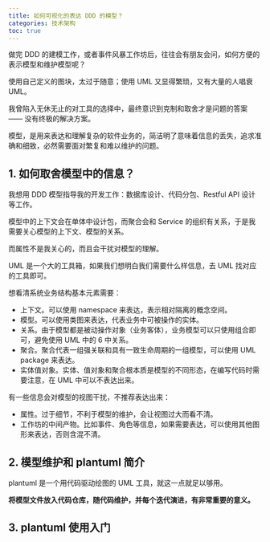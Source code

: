 ```yaml
---
title: 如何可视化的表达 DDD 的模型？
categories: 技术架构
toc: true
---
```




做完 DDD 的建模工作，或者事件风暴工作坊后，往往会有朋友会问，如何方便的表示模型和维护模型呢？

使用自己定义的图块，太过于随意；使用 UML 又显得繁琐，又有大量的人唱衰 UML。

我曾陷入无休无止的对工具的选择中，最终意识到克制和取舍才是问题的答案 —— 没有终极的解决方案。

模型，是用来表达和理解复杂的软件业务的，简洁明了意味着信息的丢失，追求准确和细致，必然需要面对繁复和难以维护的问题。

## 1. 如何取舍模型中的信息？

我想用 DDD 模型指导我的开发工作：数据库设计、代码分包、Restful API 设计等工作。

模型中的上下文会在单体中设计包，而聚合会和 Service 的组织有关系，于是我需要关心模型的上下文、模型的关系。

而属性不是我关心的，而且会干扰对模型的理解。

UML 是一个大的工具箱，如果我们想明白我们需要什么样信息，去 UML 找对应的工具即可。

想看清系统业务结构基本元素需要：

- 上下文。可以使用 namespace 来表达，表示相对隔离的概念空间。
- 模型。可以使用类图来表达，代表业务中可被操作的实体。
- 关系。由于模型都是被动操作对象（业务客体），业务模型可以只使用组合即可，避免使用 UML 中的 6 中关系。
- 聚合。聚合代表一组强关联和具有一致生命周期的一组模型，可以使用 UML package 来表达。
- 实体值对象。实体、值对象和聚合根本质是模型的不同形态，在编写代码时需要注意，在 UML 中可以不表达出来。



有一些信息会对模型的视图干扰，不推荐表达出来：

- 属性。过于细节，不利于模型的维护，会让视图过大而看不清。
- 工作坊的中间产物。比如事件、角色等信息，如果需要表达，可以使用其他图形来表达，否则含混不清。



## 2. 模型维护和 plantuml 简介

plantuml 是一个用代码驱动绘图的 UML 工具，就这一点就足以够用。



**将模型文件放入代码仓库，随代码维护，并每个迭代演进，有非常重要的意义。**

## 3. plantuml 使用入门



